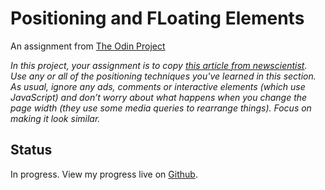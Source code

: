 # Positioning and FLoating Elements

An assignment from [The Odin Project](https://www.theodinproject.com/paths/full-stack-javascript/courses/html-and-css/lessons/positioning-and-floating-elements)

*In this project, your assignment is to copy [this article from newscientist](https://www.newscientist.com/article/2286218-ancient-lake-in-marss-gale-crater-may-have-actually-been-a-small-pond/). Use any or all of the positioning techniques you've learned in this section. As usual, ignore any ads, comments or interactive elements (which use JavaScript) and don’t worry about what happens when you change the page width (they use some media queries to rearrange things). Focus on making it look similar.*

## Status

In progress. View my progress live on [Github](https://github.com/).